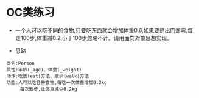 # OC类练习

- 一个人可以吃不同的食物,只要吃东西就会增加体重0.6,如果要是出门遛弯,每走100步,体重减0.2,小于100步忽略不计。请用面向对象思想实现。

- 思路

```
类名:Person
属性:年龄(_age)、体重(_weight)
动作:吃饭(eat)方法、散步(walk)方法
功能:人可以吃各种食物,每吃一次体重增加0.2kg
     每次散步,让体重减少0.2kg
```

